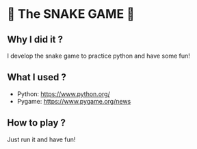 # 🐍 The SNAKE GAME 🐍

## Why I did it ?
I develop the snake game to practice python and have some fun!

## What I used ?
  - Python: https://www.python.org/
  - Pygame: https://www.pygame.org/news

## How to play ?

Just run it and have fun!
